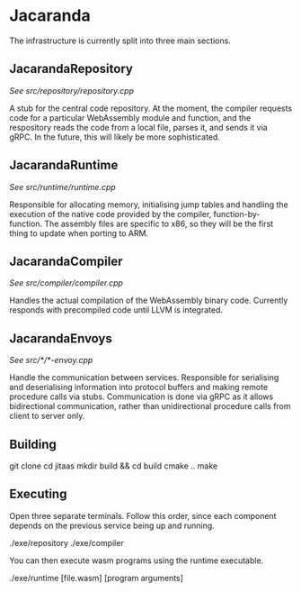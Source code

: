 # Jacaranda

The infrastructure is currently split into three main sections.

## JacarandaRepository

*See src/repository/repository.cpp*

A stub for the central code repository. At the moment, the compiler requests code for a particular WebAssembly module and function, and the respository reads the code from a local file, parses it, and sends it via gRPC. In the future, this will likely be more sophisticated.

## JacarandaRuntime

*See src/runtime/runtime.cpp*

Responsible for allocating memory, initialising jump tables and handling the execution of the native code provided by the compiler, function-by-function. The assembly files are specific to x86, so they will be the first thing to update when porting to ARM.

## JacarandaCompiler

*See src/compiler/compiler.cpp*

Handles the actual compilation of the WebAssembly binary code. Currently responds with precompiled code until LLVM is integrated.

## JacarandaEnvoys

*See src/\*/\*-envoy.cpp*

Handle the communication between services. Responsible for serialising and deserialising information into protocol buffers and making remote procedure calls via stubs. Communication is done via gRPC as it allows bidirectional communication, rather than unidirectional procedure calls from client to server only.

## Building

git clone
cd jitaas
mkdir build && cd build
cmake ..
make

## Executing

Open three separate terminals. Follow this order, since each component depends on the previous service being up and running.

./exe/repository
./exe/compiler

You can then execute wasm programs using the runtime executable.

./exe/runtime [file.wasm] [program arguments]
